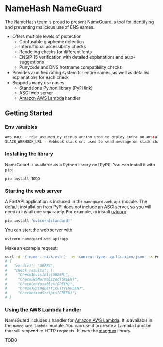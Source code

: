 # NameHash NameGuard

The NameHash team is proud to present NameGuard, a tool for identifying and preventing malicious use of ENS names.

- Offers multiple levels of protection
  - Confusable grapheme detection
  - International accessibility checks
  - Rendering checks for different fonts
  - ENSIP-15 verification with detailed explanations and auto-suggestions
  - Punycode and DNS hostname compatibility checks
- Provides a unified rating system for entire names, as well as detailed explanations for each check
- Supports many use cases
  - Standalone Python library (PyPI link)
  - ASGI web server
  - [Amazon AWS Lambda](https://aws.amazon.com/lambda/) handler

## Getting Started

### Env varaibles

```bash
AWS_ROLE - role assumed by github action used to deploy infra on AWS(also push image to ECR). This role is used by cloudformation to create infrastructure.
SLACK_WEBHOOK_URL - Webhook slack url used to send message on slack channel. Message send when serverless deply ends with status failed or success. 
```

### Installing the library

NameGuard is available as a Python library on [PyPI]. You can install it with `pip`:

```bash
pip install TODO
```

### Starting the web server

A FastAPI application is included in the `nameguard.web_api` module. The default installation from PyPI does not include an ASGI server, so you will need to install one separately. For example, to install [uvicorn](https://www.uvicorn.org):

```bash
pip install 'uvicorn[standard]'
```

You can start the web server with:

```bash
uvicorn nameguard.web_api:app
```

Make an example request:

```bash
curl -d '{"name":"nick.eth"}' -H "Content-Type: application/json" -X POST http://localhost:8000
# {
#   "verdict": "GREEN",
#   "check_results": [
#     "CheckInvisible(GREEN)",
#     "CheckENSNormalized(GREEN)",
#     "CheckConfusables(GREEN)",
#     "CheckTypingDifficulty(GREEN)",
#     "CheckMixedScripts(GREEN)"]
# }
```

### Using the AWS Lambda handler

NameGuard includes a handler for [Amazon AWS Lambda](https://aws.amazon.com/lambda/). It is available in the `nameguard.lambda` module. You can use it to create a Lambda function that will respond to HTTP requests. It uses the [mangum](https://mangum.io) library.

TODO